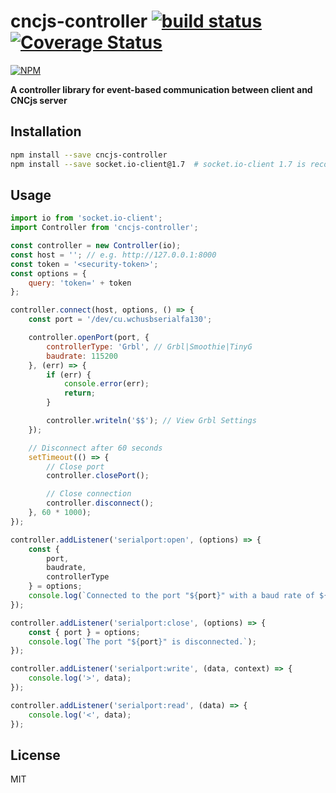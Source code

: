 # cncjs-controller [![build status](https://travis-ci.org/cncjs/cncjs-controller.svg?branch=master)](https://travis-ci.org/cncjs/cncjs-controller) [![Coverage Status](https://coveralls.io/repos/github/cncjs/cncjs-controller/badge.svg?branch=master)](https://coveralls.io/github/cncjs/cncjs-controller?branch=master)

[![NPM](https://nodei.co/npm/cncjs-controller.png?downloads=true&stars=true)](https://www.npmjs.com/package/cncjs-controller)

**A controller library for event-based communication between client and CNCjs server**
 
## Installation

```sh
npm install --save cncjs-controller
npm install --save socket.io-client@1.7  # socket.io-client 1.7 is recommended
```

## Usage

```js
import io from 'socket.io-client';
import Controller from 'cncjs-controller';

const controller = new Controller(io);
const host = ''; // e.g. http://127.0.0.1:8000
const token = '<security-token>';
const options = {
    query: 'token=' + token
};

controller.connect(host, options, () => {
    const port = '/dev/cu.wchusbserialfa130';

    controller.openPort(port, {
        controllerType: 'Grbl', // Grbl|Smoothie|TinyG
        baudrate: 115200
    }, (err) => {
        if (err) {
            console.error(err);
            return;
        }

        controller.writeln('$$'); // View Grbl Settings
    });

    // Disconnect after 60 seconds
    setTimeout(() => {
        // Close port
        controller.closePort();

        // Close connection
        controller.disconnect();
    }, 60 * 1000);
});

controller.addListener('serialport:open', (options) => {
    const {
        port,
        baudrate,
        controllerType
    } = options;
    console.log(`Connected to the port "${port}" with a baud rate of ${baudrate}.`, { port, baudrate });
});

controller.addListener('serialport:close', (options) => {
    const { port } = options;
    console.log(`The port "${port}" is disconnected.`);
});

controller.addListener('serialport:write', (data, context) => {
    console.log('>', data);
});

controller.addListener('serialport:read', (data) => {
    console.log('<', data);
});
```

## License

MIT
